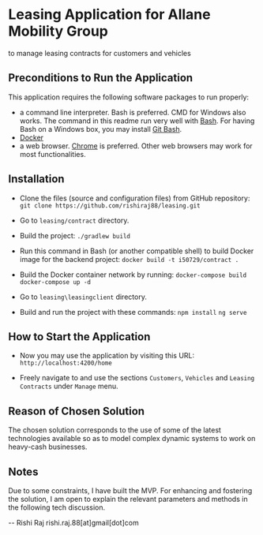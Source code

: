 # Leasing Application for Allane Mobility Group

to manage leasing contracts for customers and vehicles

## Preconditions to Run the Application

This application requires the following software packages to run properly:
- a command line interpreter. Bash is preferred. CMD for Windows also works. The command in this readme run very well with [Bash](https://www.gnu.org/software/bash/). For having Bash on a Windows box, you may install [Git Bash](https://git-scm.com/download/win).
- [Docker](https://www.docker.com/)
- a web browser. [Chrome](https://google.com/chrome/) is preferred. Other web browsers may work for most functionalities.

## Installation
- Clone the files (source and configuration files) from GitHub repository:
`git clone https://github.com/rishiraj88/leasing.git`

- Go to `leasing/contract` directory.

- Build the project:
`./gradlew build`

- Run this command in Bash (or another compatible shell) to build Docker image for the backend project:
`docker build -t i50729/contract .`

- Build the Docker container network by running:
`docker-compose build`
`docker-compose up -d`

- Go to `leasing\leasingclient` directory.

- Build and run the project with these commands:
`npm install`
`ng serve`

## How to Start the Application

- Now you may use the application by visiting this URL:
`http://localhost:4200/home`

- Freely navigate to and use the sections `Customers`, `Vehicles` and `Leasing Contracts` under `Manage` menu.

## Reason of Chosen Solution
The chosen solution corresponds to the use of some of the latest technologies available so as to model complex dynamic systems to work on heavy-cash businesses.

## Notes
Due to some constraints, I have built the MVP. For enhancing and fostering the solution, I am open to explain the relevant parameters and methods in the following tech discussion.

-- Rishi Raj
rishi.raj.88[at]gmail[dot]com